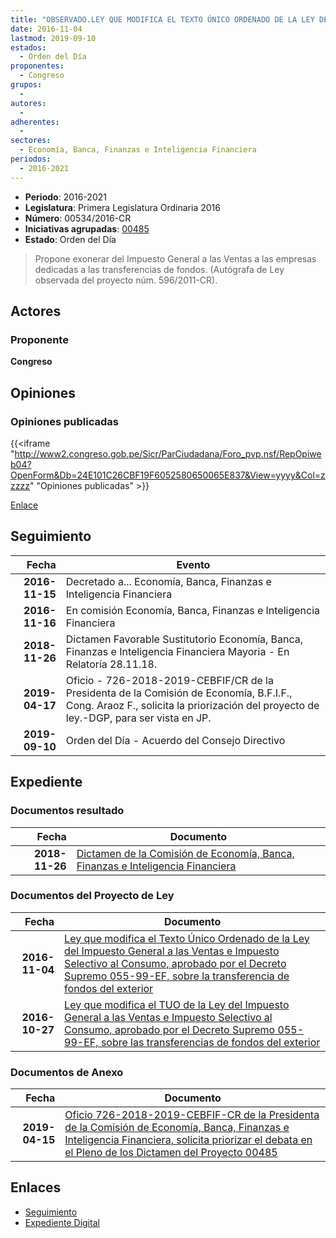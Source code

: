 ```yaml
---
title: "OBSERVADO.LEY QUE MODIFICA EL TEXTO ÚNICO ORDENADO DE LA LEY DEL IMPUESTO GENERAL A LAS VENTAS E IMPUESTO SELECTIVO AL CONSUMO, APROBADO POR EL DECRETO SUPREMO 055-99-EF, SOBRE LA TRANSFERENCIA DE FONDOS DEL EXTERIOR"
date: 2016-11-04
lastmod: 2019-09-10
estados: 
  - Orden del Día
proponentes: 
  - Congreso
grupos: 
  - 
autores: 
  - 
adherentes: 
  - 
sectores: 
  - Economía, Banca, Finanzas e Inteligencia Financiera
periodos: 
  - 2016-2021
---
```


- **Periodo**: 2016-2021
- **Legislatura**: Primera Legislatura Ordinaria 2016
- **Número**: 00534/2016-CR
- **Iniciativas agrupadas**: [00485](../../00400/00485)
- **Estado**: Orden del Día

> Propone exonerar del Impuesto General a las Ventas a las empresas dedicadas a las transferencias de fondos. (Autógrafa de Ley observada del proyecto núm. 596/2011-CR).


## Actores

### Proponente

**Congreso**


## Opiniones

### Opiniones publicadas

{{<iframe "http://www2.congreso.gob.pe/Sicr/ParCiudadana/Foro_pvp.nsf/RepOpiweb04?OpenForm&Db=24E101C26CBF19F6052580650065E837&View=yyyy&Col=zzzzz" "Opiniones publicadas" >}}

[Enlace](http://www2.congreso.gob.pe/Sicr/ParCiudadana/Foro_pvp.nsf/RepOpiweb04?OpenForm&Db=24E101C26CBF19F6052580650065E837&View=yyyy&Col=zzzzz)

## Seguimiento

| Fecha | Evento |
|------:|--------|
| **2016-11-15** | Decretado a... Economía, Banca, Finanzas e Inteligencia Financiera|
| **2016-11-16** | En comisión Economía, Banca, Finanzas e Inteligencia Financiera|
| **2018-11-26** | Dictamen Favorable Sustitutorio Economía, Banca, Finanzas e Inteligencia Financiera Mayoria - En Relatoría 28.11.18.|
| **2019-04-17** | Oficio - 726-2018-2019-CEBFIF/CR de la Presidenta de la Comisión de Economía, B.F.I.F., Cong. Araoz F., solicita la priorización del proyecto de ley.-DGP, para ser vista en JP.|
| **2019-09-10** | Orden del Día - Acuerdo del Consejo Directivo|


## Expediente


### Documentos resultado

| Fecha | Documento |
|------:|--------|
| **2018-11-26** | [Dictamen de la Comisión de Economía, Banca, Finanzas e Inteligencia Financiera](http://www.leyes.congreso.gob.pe/Documentos/2016_2021/Dictamenes/Proyectos_de_Ley/00485DC09MAY20181126.pdf) |

### Documentos del Proyecto de Ley

| Fecha | Documento |
|------:|--------|
| **2016-11-04** | [Ley que modifica el Texto Único Ordenado de la Ley del Impuesto General a las Ventas e Impuesto Selectivo al Consumo, aprobado por el Decreto Supremo 055-99-EF, sobre la transferencia de fondos del exterior](http://www.leyes.congreso.gob.pe/Documentos/2016_2021/Proyectos_de_Ley_y_de_Resoluciones_Legislativas/PL0053420161104.pdf) |
| **2016-10-27** | [Ley que modifica el TUO de la Ley del Impuesto General a las Ventas e Impuesto Selectivo al Consumo, aprobado por el Decreto Supremo 055-99-EF, sobre las transferencias de fondos del exterior](http://www.leyes.congreso.gob.pe/Documentos/2016_2021/Proyectos_de_Ley_y_de_Resoluciones_Legislativas/PL0048520161027.pdf) |

### Documentos de Anexo

| Fecha | Documento |
|------:|--------|
| **2019-04-15** | [Oficio 726-2018-2019-CEBFIF-CR de la Presidenta de la Comisión de Economía, Banca, Finanzas e Inteligencia Financiera, solicita priorizar el debata en el Pleno de los Dictamen del Proyecto 00485](http://www.leyes.congreso.gob.pe/Documentos/2016_2021/Oficios/Comisiones_Ordinarias/OFICIO-726-2018-2019-CEBFIF-CR.pdf) |

## Enlaces 

- [Seguimiento](http://www2.congreso.gob.pe/Sicr/TraDocEstProc/CLProLey2016.nsf/f7fff46988ca05b1052578e100829cc7/e847be3c799fcc03052580640059c740?OpenDocument)
- [Expediente Digital](http://www2.congreso.gob.pe/Sicr/TraDocEstProc/CLProLey2016.nsf/f7fff46988ca05b1052578e100829cc7/e847be3c799fcc03052580640059c740?OpenDocument&Click=05257FB7005EB655.eb71d0cf91d8294e05256cdf006b5706/$Body/0.1C6C)
